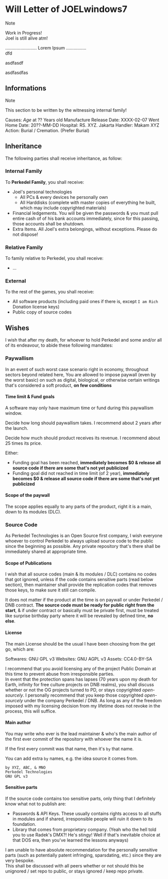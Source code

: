 # Will Letter of JOELwindows7

> [!NOTE]  
> Work in Progress!  
> Joel is still alive atm!

......................... Lorem Ipsum ................  
dfd 

asdfasdf

asdfasdfas

## Informations

> [!NOTE]
> This section to be written by the witnessing internal family!

Causes: *Age* at ?? Years old
Manufacture Release Date: XXXX-02-07
Went Home Date: 20??-MM-DD
Hospital: RS. XYZ. Jakarta
Handler: Makam XYZ
Action: Burial / Cremation. (Prefer Burial)

## Inheritance

The following parties shall receive inheritance, as follow:

### Internal Family

To **Perkedel Family**, you shall receive:
- Joel's personal technologies
    - All PCs & every devices he personally own
    - All Harddisks (complete with master copies of everything he built, which may include copyrighted materials)
- Financial ledgements. You will be given the passwords & you must pull entire cash of of his bank accounts immediately, since for this passing, those accounts shall be shutdown.
- Extra Items. All Joel's extra belongings, without exceptions. Please do not dispose!

### Relative Family

To family relative to Perkedel, you shall receive:
- ...

### External

To the rest of the games, you shall receive:  
- All software products (including paid ones if there is, except `I am Rich` Donation license keys)
- Public copy of source codes

## Wishes

I wish that after my death, for whoever to hold Perkedel and some and/or all of its endeavour, to abide these following mandates:

### Paywallism

In an event of such worst case scenario right in economy, throughout sectors beyond related here, You are allowed to impose paywall (even by the worst basic) on such as digital, biological, or otherwise certain writings that's considered a soft product, **on few conditions**

#### Time limit & Fund goals

A software may only have maximum time or fund during this paywallism window.

Decide how long should paywallism takes. I recommend about 2 years after the launch.

Decide how much should product receives its revenue. I recommend about 25 times its price.

Either:

- Funding goal has been reached, **immediately becomes $0 & release all source code if there are some that's not yet publicized**
- Funding goal did not reached in time limit (of 2 year), **immediately becomes $0 & release all source code if there are some that's not yet publicized**

#### Scope of the paywall

The scope applies equally to any parts of the product, right it is a main, down to its modules (DLC).

### Source Code

As Perkedel Technologies is an Open Source first company, I wish everyone whoever to control Perkedel to always upload source code to the public since the beginning as possible. Any private repository that's there shall be immediately shared at appropriate time.

#### Scope of Publications

I wish that all source codes (main & its modules / DLC) contains no codes that got ignored, unless if the code contains sensitive parts (read below section), then maintainer shall provide the replication codes that removes those keys, to make sure it still can compile.

It does not matter if the product at the time is on paywall or under Perkedel / DNB contract. **The source code must be ready for public right from the start**, & if under contract or basically must be private first, must be treated like surprise birthday party where it will be revealed by defined time, **no else**.

#### License

The main License should be the usual I have been choosing from the get go, which are:

Softwares: GNU GPL v3
Websites: GNU AGPL v3
Assets: CC4.0-BY-SA

I recommend that you avoid licensing any of the project Public Domain at this time to prevent abuse from irresponsible parties.  
In event that the protection spans has lapses (70 years upon my death for Earth, infinity for free culture projects on DNB realms), you shall discuss whether or not the OG projects turned to PD, or stays copyrighted *open-sourcely*. I personally recommend that you keep those copyrighted *open-sourcely* under the company Perkedel / DNB. As long as any of the freedom imposed with my licensing decision from my lifetime does not revoke in the process, this will suffice.

#### Main author

You may write who ever is the lead maintainer & who's the main author of the first ever commit of the repository with whoever the name it is.

If the first every commit was that name, then it's `by` that name.

You can add extra `by` names, e.g. the idea source it comes from.

```
by XYZ, ABC, & MNO
Perkedel Technologies
GNU GPL v3
```

#### Sensitive parts

If the source code contains too sensitive parts, only thing that I definitely know what not to publish are:

- Passwords & API Keys. These usually contains rights access to all stuffs in modules and if shared, irresponsible people will ruin it down to its foundation.
- Library that comes from proprietary company. (Yeah who the hell told you to use Radek's DMX?! He's stingy! Well if that's inevitable choice at that DOS era, then you've learned the lessons anyways)

I am unable to have absolute recommendation for the personally sensitive parts (such as potentially patent infringing, sparsdating, etc.) since they are very bespoke.  
This shall be discussed with all peers whether or not should this be unignored / set repo to public, or stays ignored / keep repo private.